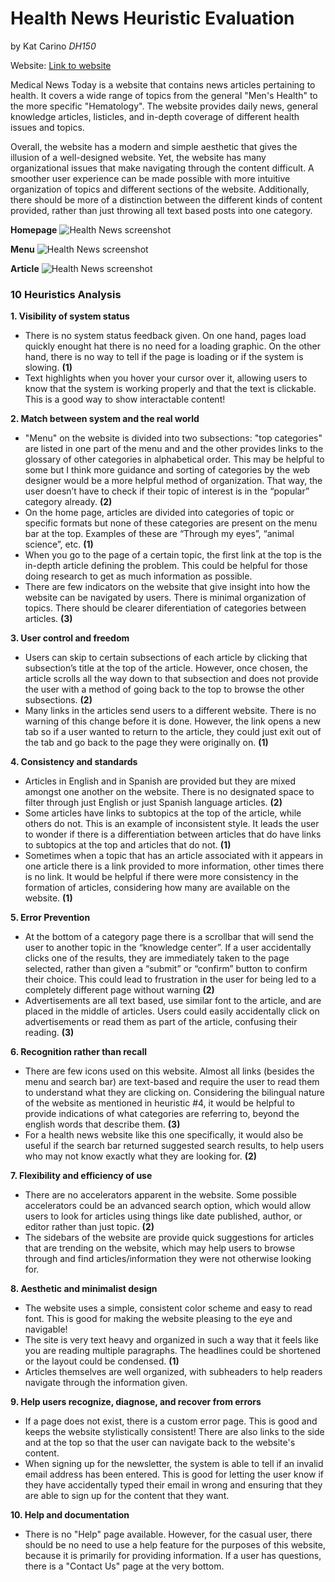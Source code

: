 # Health News Heuristic Evaluation
by Kat Carino *DH150*

Website: [Link to website](https://www.medicalnewstoday.com/)

Medical News Today is a website that contains news articles pertaining to health. It covers a wide range of topics from the general "Men's Health" to the more specific "Hematology". The website provides daily news, general knowledge articles, listicles, and in-depth coverage of different health issues and topics.

Overall, the website has a modern and simple aesthetic that gives the illusion of a well-designed website. Yet, the website has many organizational issues that make navigating through the content difficult. A smoother user experience can be made possible with more intuitive organization of topics and different sections of the website. Additionally, there should be more of a distinction between the different kinds of content provided, rather than just throwing all text based posts into one category.
   
   **Homepage**
![Health News screenshot](https://kcarino17.github.io/DH150-UX/HealthNewsHome.png)

   **Menu**
![Health News screenshot](https://kcarino17.github.io/DH150-UX/HealthNewsMenu.png)

   **Article**
 ![Health News screenshot](https://kcarino17.github.io/DH150-UX/HealthNewsArticle.png)

### 10 Heuristics Analysis

**1. Visibility of system status**
   - There is no system status feedback given. On one hand, pages load quickly enought hat there is no need for a loading graphic. On the other hand, there is no way to tell if the page is loading or if the system is slowing. **(1)**
   - Text highlights when you hover your cursor over it, allowing users to know that the system is working properly and that the text is clickable. This is a good way to show interactable content!

**2. Match between system and the real world**
   - "Menu" on the website is divided into two subsections: "top categories" are listed in one part of the menu and and the other provides links to the glossary of other categories in alphabetical order. This may be helpful to some but I think more guidance and sorting of categories by the web designer would be a more helpful method of organization. That way, the user doesn’t have to check if their topic of interest is in the “popular” category already. **(2)**
   - On the home page, articles are divided into categories of topic or specific formats but none of these categories are present on the menu bar at the top. Examples of these are “Through my eyes”, “animal science”, etc. **(1)**
   - When you go to the page of a certain topic, the first link at the top is the in-depth article defining the problem. This could be helpful for those doing research to get as much information as possible. 
   - There are few indicators on the website that give insight into how the website can be navigated by users. There is minimal organization of topics. There should be clearer diferentiation of categories between articles. **(3)**

**3. User control and freedom**
   - Users can skip to certain subsections of each article by clicking that subsection’s title at the top of the article. However, once chosen, the article scrolls all the way down to that subsection and does not provide the user with a method of going back to the top to browse the other subsections. **(2)**
   - Many links in the articles send users to a different website. There is no warning of this change before it is done. However, the link opens a new tab so if a user wanted to return to the article, they could just exit out of the tab and go back to the page they were originally on. **(1)**

**4. Consistency and standards**
   - Articles in English and in Spanish are provided but they are mixed amongst one another on the website. There is no designated space to filter through just English or just Spanish language articles. **(2)**
   - Some articles have links to subtopics at the top of the article, while others do not. This is an example of inconsistent style. It leads the user to wonder if there is a differentiation between articles that do have links to subtopics at the top and articles that do not. **(1)**
   - Sometimes when a topic that has an article associated with it appears in one article there is a link provided to more information, other times there is no link. It would be helpful if there were more consistency in the formation of articles, considering how many are available on the website. **(1)**

**5. Error Prevention**
   - At the bottom of a category page there is a scrollbar that will send the user to another topic in the “knowledge center”. If a user accidentally clicks one of the results, they are immediately taken to the page selected, rather than given a “submit” or “confirm” button to confirm their choice. This could lead to frustration in the user for being led to a completely different page without warning **(2)**
   - Advertisements are all text based, use similar font to the article, and are placed in the middle of articles. Users could easily accidentally click on advertisements or read them as part of the article, confusing their reading. **(3)**

**6. Recognition rather than recall**
   - There are few icons used on this website. Almost all links (besides the menu and search bar) are text-based and require the user to read them to understand what they are clicking on. Considering the bilingual nature of the website as mentioned in heuristic #4, it would be helpful to provide indications of what categories are referring to, beyond the english words that describe them. **(3)**
   - For a health news website like this one specifically, it would also be useful if the search bar returned suggested search results, to help users who may not know exactly what they are looking for. **(2)**

**7. Flexibility and efficiency of use**
   - There are no accelerators apparent in the website. Some possible accelerators could be an advanced search option, which would allow users to look for articles using things like date published, author, or editor rather than just topic. **(2)**
   - The sidebars of the website are provide quick suggestions for articles that are trending on the website, which may help users to browse through and find articles/information they were not otherwise looking for.

**8. Aesthetic and minimalist design**
   - The website uses a simple, consistent color scheme and easy to read font. This is good for making the website pleasing to the eye and navigable!
   - The site is very text heavy and organized in such a way that it feels like you are reading multiple paragraphs. The headlines could be shortened or the layout could be condensed. **(1)**
   - Articles themselves are well organized, with subheaders to help readers navigate through the information given.

**9. Help users recognize, diagnose, and recover from errors**
   - If a page does not exist, there is a custom error page. This is good and keeps the website stylistically consistent! There are also links to the side and at the top so that the user can navigate back to the website's content. 
   - When signing up for the newsletter, the system is able to tell if an invalid email address has been entered. This is good for letting the user know if they have accidentally typed their email in wrong and ensuring that they are able to sign up for the content that they want.

**10. Help and documentation**
   - There is no "Help" page available. However, for the casual user, there should be no need to use a help feature for the purposes of this website, because it is primarily for providing information. If a user has questions, there is a "Contact Us" page at the very bottom.
